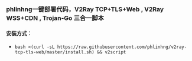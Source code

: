 ### phlinhng一键部署代码，V2Ray TCP+TLS+Web , V2Ray WSS+CDN , Trojan-Go 三合一脚本

#### 安装方式：

* `bash <(curl -sL https://raw.githubusercontent.com/phlinhng/v2ray-tcp-tls-web/master/install.sh) && v2script`
